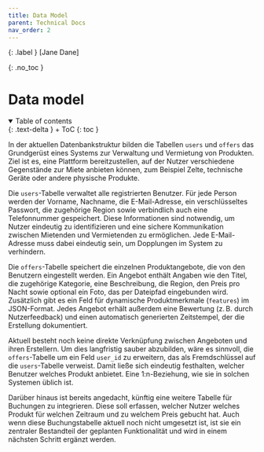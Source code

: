 ```yaml
---
title: Data Model
parent: Technical Docs
nav_order: 2
---
```


{: .label }
[Jane Dane]

{: .no_toc }
# Data model

<details open markdown="block">
{: .text-delta }
<summary>Table of contents</summary>
+ ToC
{: toc }
</details>

In der aktuellen Datenbankstruktur bilden die Tabellen `users` und `offers` das Grundgerüst eines Systems zur Verwaltung und Vermietung von Produkten. Ziel ist es, eine Plattform bereitzustellen, auf der Nutzer verschiedene Gegenstände zur Miete anbieten können, zum Beispiel Zelte, technische Geräte oder andere physische Produkte.

Die `users`-Tabelle verwaltet alle registrierten Benutzer. Für jede Person werden der Vorname, Nachname, die E-Mail-Adresse, ein verschlüsseltes Passwort, die zugehörige Region sowie verbindlich auch eine Telefonnummer gespeichert. Diese Informationen sind notwendig, um Nutzer eindeutig zu identifizieren und eine sichere Kommunikation zwischen Mietenden und Vermietenden zu ermöglichen. Jede E-Mail-Adresse muss dabei eindeutig sein, um Dopplungen im System zu verhindern.

Die `offers`-Tabelle speichert die einzelnen Produktangebote, die von den Benutzern eingestellt werden. Ein Angebot enthält Angaben wie den Titel, die zugehörige Kategorie, eine Beschreibung, die Region, den Preis pro Nacht sowie optional ein Foto, das per Dateipfad eingebunden wird. Zusätzlich gibt es ein Feld für dynamische Produktmerkmale (`features`) im JSON-Format. Jedes Angebot erhält außerdem eine Bewertung (z. B. durch Nutzerfeedback) und einen automatisch generierten Zeitstempel, der die Erstellung dokumentiert.

Aktuell besteht noch keine direkte Verknüpfung zwischen Angeboten und ihren Erstellern. Um dies langfristig sauber abzubilden, wäre es sinnvoll, die `offers`-Tabelle um ein Feld `user_id` zu erweitern, das als Fremdschlüssel auf die `users`-Tabelle verweist. Damit ließe sich eindeutig festhalten, welcher Benutzer welches Produkt anbietet. Eine 1:n-Beziehung, wie sie in solchen Systemen üblich ist.

Darüber hinaus ist bereits angedacht, künftig eine weitere Tabelle für Buchungen zu integrieren. Diese soll erfassen, welcher Nutzer welches Produkt für welchen Zeitraum und zu welchem Preis gebucht hat. Auch wenn diese Buchungstabelle aktuell noch nicht umgesetzt ist, ist sie ein zentraler Bestandteil der geplanten Funktionalität und wird in einem nächsten Schritt ergänzt werden.

